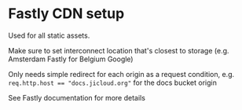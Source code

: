 # Fastly CDN setup

Used for all static assets.

Make sure to set interconnect location that's closest to storage (e.g. Amsterdam Fastly for Belgium Google)

Only needs simple redirect for each origin as a request condition, e.g. `req.http.host == "docs.jicloud.org"` for the docs bucket origin

See Fastly documentation for more details